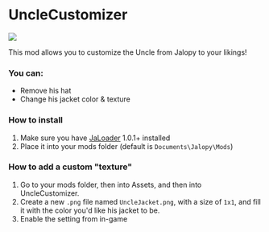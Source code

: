 # UncleCustomizer

[![](https://img.shields.io/github/downloads/Jalopy-Mods/UncleCustomizer/total)](#)

This mod allows you to customize the Uncle from Jalopy to your likings!

### You can:
* Remove his hat
* Change his jacket color & texture

### How to install
1. Make sure you have [JaLoader](https://github.com/theLeaxx/JaLoader) 1.0.1+ installed
2. Place it into your mods folder (default is `Documents\Jalopy\Mods`)

### How to add a custom "texture"
1. Go to your mods folder, then into Assets, and then into UncleCustomizer.
2. Create a new `.png` file named `UncleJacket.png`, with a size of `1x1`, and fill it with the color you'd like his jacket to be.
3. Enable the setting from in-game

